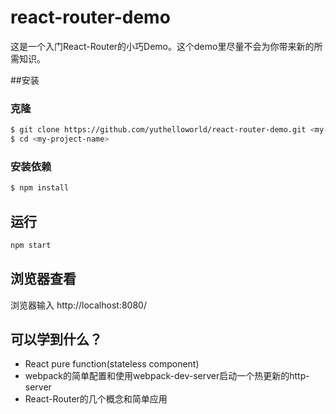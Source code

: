 # react-router-demo

这是一个入门React-Router的小巧Demo。这个demo里尽量不会为你带来新的所需知识。

##安装

### 克隆
```bash
$ git clone https://github.com/yuthelloworld/react-router-demo.git <my-project-name>
$ cd <my-project-name>
```
### 安装依赖

```bash
$ npm install
```
## 运行
```bash
npm start
```
## 浏览器查看
浏览器输入 http://localhost:8080/


## 可以学到什么？


- React pure function(stateless component)
- webpack的简单配置和使用webpack-dev-server启动一个热更新的http-server
- React-Router的几个概念和简单应用
